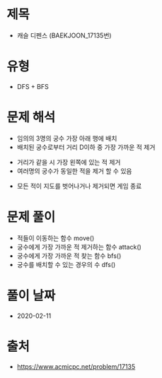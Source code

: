 # 제목
* 캐슬 디펜스 (BAEKJOON_17135번)

# 유형
* DFS + BFS

# 문제 해석
* 임의의 3명의 궁수 가장 아래 행에 배치
* 배치된 궁수로부터 거리 D이하 중 가장 가까운 적 제거
+ 거리가 같을 시 가장 왼쪽에 있는 적 제거
+ 여러명의 궁수가 동일한 적을 제거 할 수 있음
* 모든 적이 지도를 벗어나거나 제거되면 게임 종료

# 문제 풀이
* 적들이 이동하는 함수 move()
* 궁수에게 가장 가까운 적 제거하는 함수 attack()
* 궁수에게 가장 가까운 적 찾는 함수 bfs()
* 궁수를 배치할 수 있는 경우의 수 dfs()

# 풀이 날짜
* 2020-02-11

# 출처
* https://www.acmicpc.net/problem/17135
